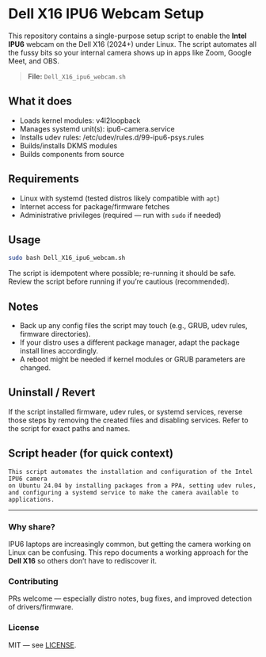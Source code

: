 # Dell X16 IPU6 Webcam Setup

This repository contains a single-purpose setup script to enable the **Intel IPU6** webcam on the Dell X16 (2024+) under Linux. The script automates all the fussy bits so your internal camera shows up in apps like Zoom, Google Meet, and OBS.

> **File:** `Dell_X16_ipu6_webcam.sh`

## What it does
- Loads kernel modules: v4l2loopback
- Manages systemd unit(s): ipu6-camera.service
- Installs udev rules: /etc/udev/rules.d/99-ipu6-psys.rules
- Builds/installs DKMS modules
- Builds components from source

## Requirements
- Linux with systemd (tested distros likely compatible with `apt`)
- Internet access for package/firmware fetches
- Administrative privileges (required — run with `sudo` if needed)

## Usage
```bash
sudo bash Dell_X16_ipu6_webcam.sh
```

The script is idempotent where possible; re-running it should be safe. Review the script before running if you’re cautious (recommended).

## Notes
- Back up any config files the script may touch (e.g., GRUB, udev rules, firmware directories).
- If your distro uses a different package manager, adapt the package install lines accordingly.
- A reboot might be needed if kernel modules or GRUB parameters are changed.

## Uninstall / Revert
If the script installed firmware, udev rules, or systemd services, reverse those steps by removing the created files and disabling services. Refer to the script for exact paths and names.

## Script header (for quick context)
```
This script automates the installation and configuration of the Intel IPU6 camera
on Ubuntu 24.04 by installing packages from a PPA, setting udev rules,
and configuring a systemd service to make the camera available to applications.
```

----

### Why share?
IPU6 laptops are increasingly common, but getting the camera working on Linux can be confusing. This repo documents a working approach for the **Dell X16** so others don’t have to rediscover it.

### Contributing
PRs welcome — especially distro notes, bug fixes, and improved detection of drivers/firmware.

### License
MIT — see [LICENSE](LICENSE).

